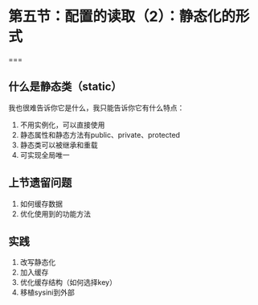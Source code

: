 # 第五节：配置的读取（2）：静态化的形式
===

## 什么是静态类（static）

我也很难告诉你它是什么，我只能告诉你它有什么特点：

1. 不用实例化，可以直接使用
2. 静态属性和静态方法有public、private、protected
3. 静态类可以被继承和重载
4. 可实现全局唯一

## 上节遗留问题

1. 如何缓存数据
2. 优化使用到的功能方法

## 实践

1. 改写静态化
2. 加入缓存
3. 优化缓存结构（如何选择key）
4. 移植sysini到外部
